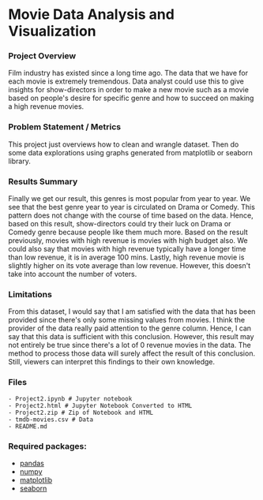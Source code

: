 # Movie Data Analysis and Visualization

### Project Overview

Film industry has existed since a long time ago. The data that we have for each movie is extremely tremendous. Data analyst could use this to give insights for show-directors in order to make a new movie such as a movie based on people's desire for specific genre and how to succeed on making a high revenue movies.

### Problem Statement / Metrics

This project just overviews how to clean and wrangle dataset. Then do some data explorations using graphs generated from matplotlib or seaborn library.

### Results Summary

Finally we get our result, this genres is most popular from year to year. We see that the best genre year to year is circulated on Drama or Comedy. This pattern does not change with the course of time based on the data. Hence, based on this result, show-directors could try their luck on Drama or Comedy genre because people like them much more.
Based on the result previously, movies with high revenue is movies with high budget also. We could also say that movies with high revenue typically have a longer time than low revenue, it is in average 100 mins. Lastly, high revenue movie is slightly higher on its vote average than low revenue. However, this doesn't take into account the number of voters.

### Limitations

From this dataset, I would say that I am satisfied with the data that has been provided since there's only some missing values from movies. I think the provider of the data really paid attention to the genre column. Hence, I can say that this data is sufficient with this conclusion.
However, this result may not entirely be true since there's a lot of 0 revenue movies in the data. The method to process those data will surely affect the result of this conclusion. Still, viewers can interpret this findings to their own knowledge.

### Files

```
- Project2.ipynb # Jupyter notebook
- Project2.html # Jupyter Notebook Converted to HTML
- Project2.zip # Zip of Notebook and HTML
- tmdb-movies.csv # Data
- README.md
```

### Required packages:

- [pandas](https://pandas.pydata.org/)
- [numpy](http://www.numpy.org/)
- [matplotlib](https://matplotlib.org/)
- [seaborn](https://seaborn.pydata.org/)

